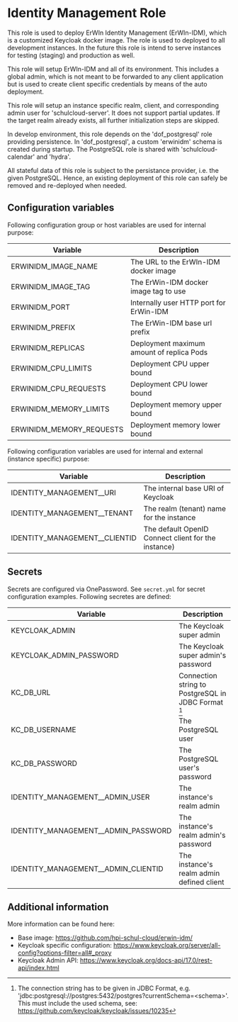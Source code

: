 # Identity Management Role

This role is used to deploy ErWIn Identity Management (ErWIn-IDM), which is a customized Keycloak docker image. The role is used to deployed to all development instances. In the future this role is intend to serve instances for testing (staging) and production as well.

This role will setup ErWIn-IDM and all of its environment. This includes a global admin, which is not meant to be forwarded to any client application but is used to create client specific credentials by means of the auto deployment.

This role will setup an instance specific realm, client, and corresponding admin user for 'schulcloud-server'. It does not support partial updates. If the target realm already exists, all further initialization steps are skipped.

In develop environment, this role depends on the 'dof_postgresql' role providing persistence. In 'dof_postgresql', a custom 'erwinidm' schema is created during startup. The PostgreSQL role is shared with 'schulcloud-calendar' and 'hydra'.

All stateful data of this role is subject to the persistance provider, i.e. the given PostgreSQL. Hence, an existing deployment of this role can safely be removed and re-deployed when needed.

## Configuration variables

Following configuration group or host variables are used for internal purpose:

| Variable                 | Description                               |
| ------------------------ | ----------------------------------------- |
| ERWINIDM_IMAGE_NAME      | The URL to the ErWIn-IDM docker image     |
| ERWINIDM_IMAGE_TAG       | The ErWin-IDM docker image tag to use     |
| ERWINIDM_PORT            | Internally user HTTP port for ErWin-IDM   |
| ERWINIDM_PREFIX          | The ErWin-IDM base url prefix             |
| ERWINIDM_REPLICAS        | Deployment maximum amount of replica Pods |
| ERWINIDM_CPU_LIMITS      | Deployment CPU upper bound                |
| ERWINIDM_CPU_REQUESTS    | Deployment CPU lower bound                |
| ERWINIDM_MEMORY_LIMITS   | Deployment memory upper bound             |
| ERWINIDM_MEMORY_REQUESTS | Deployment memory lower bound             |

Following configuration variables are used for internal and external (instance specific) purpose:

| Variable                        | Description                                         |
| ------------------------------- | --------------------------------------------------- |
| IDENTITY_MANAGEMENT\_\_URI      | The internal base URI of Keycloak                   |
| IDENTITY_MANAGEMENT\_\_TENANT   | The realm (tenant) name for the instance            |
| IDENTITY_MANAGEMENT\_\_CLIENTID | The default OpenID Connect client for the instance) |

## Secrets

Secrets are configured via OnePassword. See `secret.yml` for secret configuration examples. Following secretes are defined:

| Variable                              | Description                                                |
| ------------------------------------- | ---------------------------------------------------------- |
| KEYCLOAK_ADMIN                        | The Keycloak super admin                                   |
| KEYCLOAK_ADMIN_PASSWORD               | The Keycloak super admin's password                        |
| KC_DB_URL                             | Connection string to PostgreSQL in JDBC Format [^psqlnote] |
| KC_DB_USERNAME                        | The PostgreSQL user                                        |
| KC_DB_PASSWORD                        | The PostgreSQL user's password                             |
| IDENTITY_MANAGEMENT\_\_ADMIN_USER     | The instance's realm admin                                 |
| IDENTITY_MANAGEMENT\_\_ADMIN_PASSWORD | The instance's realm admin's password                      |
| IDENTITY_MANAGEMENT\_\_ADMIN_CLIENTID | The instance's realm admin defined client                  |

[^psqlnote]: The connection string has to be given in JDBC Format, e.g. 'jdbc:postgresql://postgres:5432/postgres?currentSchema=\<schema\>'. This must include the used schema, see: <https://github.com/keycloak/keycloak/issues/10235>

## Additional information

More information can be found here:

- Base image: <https://github.com/hpi-schul-cloud/erwin-idm/>
- Keycloak specific configuration: <https://www.keycloak.org/server/all-config?options-filter=all#_proxy>
- Keycloak Admin API: <https://www.keycloak.org/docs-api/17.0/rest-api/index.html>
